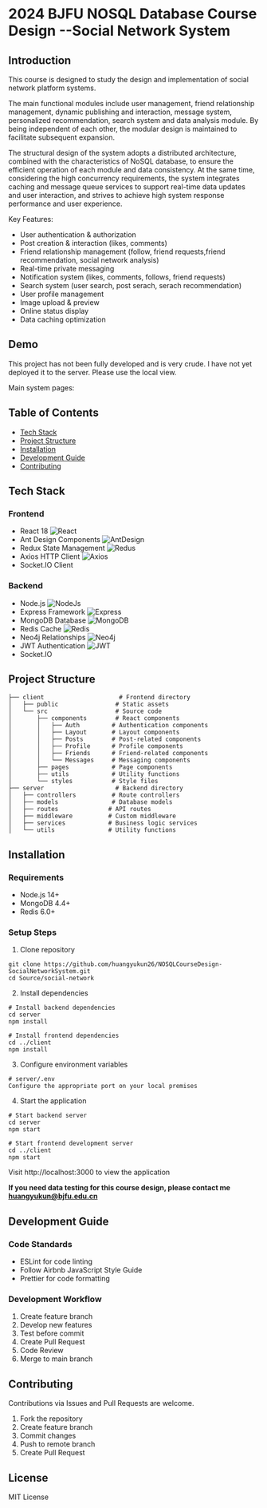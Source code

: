 # 2024 BJFU NOSQL Database Course Design --Social Network System

## Introduction

This course is designed to study the design and implementation of social network platform systems.

The main functional modules include user management, friend relationship management, dynamic publishing and interaction, message system, personalized recommendation, search system and data analysis module. By being independent of each other, the modular design is maintained to facilitate subsequent expansion.

The structural design of the system adopts a distributed architecture, combined with the characteristics of NoSQL database, to ensure the efficient operation of each module and data consistency. At the same time, considering the high concurrency requirements, the system integrates caching and message queue services to support real-time data updates and user interaction, and strives to achieve high system response performance and user experience.

Key Features:

- User authentication & authorization
- Post creation & interaction (likes, comments)
- Friend relationship management (follow, friend requests,friend recommendation, social network analysis)
- Real-time private messaging
- Notification system (likes, comments, follows, friend requests)
- Search system (user search, post serach, serach recommendation)
- User profile management
- Image upload & preview
- Online status display
- Data caching optimization

## Demo

This project has not been fully developed and is very crude. I have not yet deployed it to the server. Please use the local view.

Main system pages:

## Table of Contents

- [Tech Stack](#tech-stack)
- [Project Structure](#project-structure)
- [Installation](#installation)
- [Development Guide](#development-guide)
- [Contributing](#contributing)

## Tech Stack

### Frontend

- React 18 ![React](https://img.shields.io/badge/Django-092E20?style=for-the-badge&logo=django&logoColor=green)
- Ant Design Components ![AntDesign](https://img.shields.io/badge/Ant%20Design-1890FF?style=for-the-badge&logo=antdesign&logoColor=white)
- Redux State Management ![Redus](https://img.shields.io/badge/Redux-593D88?style=for-the-badge&logo=redux&logoColor=white)
- Axios HTTP Client ![Axios](https://img.shields.io/badge/axios-671ddf?&style=for-the-badge&logo=axios&logoColor=white)
- Socket.IO Client

### Backend

- Node.js ![NodeJs](https://img.shields.io/badge/Node%20js-339933?style=for-the-badge&logo=nodedotjs&logoColor=white)
- Express Framework ![Express](https://img.shields.io/badge/Express%20js-000000?style=for-the-badge&logo=express&logoColor=white)
- MongoDB Database ![MongoDB](https://img.shields.io/badge/MongoDB-4EA94B?style=for-the-badge&logo=mongodb&logoColor=white)
- Redis Cache ![Redis](https://img.shields.io/badge/redis-%23DD0031.svg?&style=for-the-badge&logo=redis&logoColor=white)
- Neo4j Relationships ![Neo4j](https://img.shields.io/badge/Neo4j-018bff?style=for-the-badge&logo=neo4j&logoColor=white)
- JWT Authentication ![JWT](https://img.shields.io/badge/JWT-000000?style=for-the-badge&logo=JSON%20web%20tokens&logoColor=white)
- Socket.IO

## Project Structure

```
├── client                     # Frontend directory
│   ├── public                # Static assets
│   └── src                   # Source code
│       ├── components        # React components
│       │   ├── Auth         # Authentication components
│       │   ├── Layout       # Layout components
│       │   ├── Posts        # Post-related components
│       │   ├── Profile      # Profile components
│       │   ├── Friends      # Friend-related components
│       │   └── Messages     # Messaging components
│       ├── pages            # Page components
│       ├── utils            # Utility functions
│       └── styles           # Style files
├── server                    # Backend directory
│   ├── controllers          # Route controllers
│   ├── models               # Database models
│   ├── routes              # API routes
│   ├── middleware          # Custom middleware
│   ├── services            # Business logic services
│   └── utils               # Utility functions
```

## Installation

### Requirements

- Node.js 14+
- MongoDB 4.4+
- Redis 6.0+

### Setup Steps

1. Clone repository

```
git clone https://github.com/huangyukun26/NOSQLCourseDesign-SocialNetworkSystem.git
cd Source/social-network
```

2. Install dependencies

```
# Install backend dependencies
cd server
npm install

# Install frontend dependencies
cd ../client
npm install
```

3. Configure environment variables

```
# server/.env
Configure the appropriate port on your local premises
```

4. Start the application

```
# Start backend server
cd server
npm start

# Start frontend development server
cd ../client
npm start
```

Visit http://localhost:3000 to view the application

**If you need data testing for this course design, please contact me huangyukun@bjfu.edu.cn**

## Development Guide

### Code Standards

- ESLint for code linting
- Follow Airbnb JavaScript Style Guide
- Prettier for code formatting

### Development Workflow

1. Create feature branch
2. Develop new features
3. Test before commit
4. Create Pull Request
5. Code Review
6. Merge to main branch

## Contributing

Contributions via Issues and Pull Requests are welcome.

1. Fork the repository
2. Create feature branch
3. Commit changes
4. Push to remote branch
5. Create Pull Request

## License

MIT License
